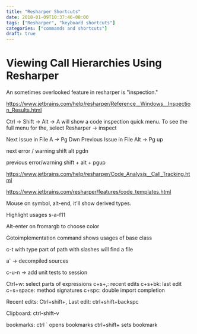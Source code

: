 ```yaml
---
title: "Resharper Shortcuts"
date: 2018-01-09T10:37:46-08:00
tags: ["Resharper", "keyboard shortcuts"]
categories: ["commands and shortcuts"]
draft: true
---
```


# Viewing Call Hierarchies Using Resharper

An sometimes overlooked feature in resharper is "inspection."

https://www.jetbrains.com/help/resharper/Reference__Windows__Inspection_Results.html

Ctrl -> Shift -> Alt -> A will show a code inspection quick menu. To see the full menu for the, select Resharper -> inspect 

Next Issue in File A -> Pg Dwn
Previous Issue in File Alt -> Pg up

next error / warning shift alt pgdn

previous error/warning shift + alt + pgup



https://www.jetbrains.com/help/resharper/Code_Analysis__Call_Tracking.html



https://www.jetbrains.com/resharper/features/code_templates.html


Mouse on symbol, alt-end, it'll show derived types. 
	

Highlight usages s-a-f11

Alt-enter on fromargb to choose color

Gotoimplementation command shows usages of base class


c-t with type part of path with slashes will find a file


a` -> decompiled sources

c-u-n -> add unit tests to session



Ctrl+w: select parts of expressions
c+s+,: recent edits
c+s+bk: last edit
c+s+space: method signatures
c+spc: double import completion

Recent edits: Ctrl+shift+,
Last edit: ctrl+shift+backspc

Clipboard: ctrl-shift-v

bookmarks: ctrl ` opens bookmarks
ctrl+shift+<number> sets bookmark